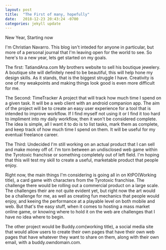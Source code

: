 ```yaml
---
layout: post
title:  "The First of many, hopefully"
date:   2018-12-23 20:43:24 -0700
categories: jekyll update
---
```

New Year, Starting now

I'm Christian Navarro. This blog isn't inteded for anyone in particular, but more of a personal journal that I'm leaving open for the world to see. So here's to a new year, lets get started on my goals. 

The first: TatiandAna.com
My brothers website to sell his boutique jewelery. A boutique site will definitely need to be beautiful, this will help hone my design skills. As it stands, that is the biggest struggle I have. Creativity is one of my weakpoints and making things look good is even more difficult for me. 

The Second: TimeTracker
A project that will track how much time I spend on a given task. It will be a web client with an android companion app. The aim of the project will be to create an easy user experience for a tool that is intended to improve workflow. If I find myself not using it or I find it too hard to impliment into my daily workflow, then it won't be considered complete.
The idea is simple, all I want it to do is to list tasks, mark them as complete, and keep track of how much time I spend on them. It will be useful for my eventual freelance career.

The Third: Undecided
I'm still working on an actual product that I can sell and make money off of. I'm torn between an undisclosed web game within the Tyrotoxic franchise or something completely out of left field. I'm hoping that this will test my skill to create a useful, marketable product that people enjoy. 

Right now, the main things I'm considering is going all in on KtPO(Working title), a card game with characters from the Tyrotoxic franchise. The challenge there would be rolling out a commercial product on a large scale. The challenges their are not quite evident yet, but right now the art would be a challenge for me, as well as creating fun mechanics that people would enjoy, and keeing the performance at a playable level on both mobile and web. But that's the easy stuff, when it comes to hosting a mass market online game, or knowing where to hold it on the web are challenges that I have no idea where to begin. 

The other project would be Buddy.com(working title), a social media site that would allow users to create their own pages that have their own web pages that have whatever they want to share on them, along with their own email, with a buddy.owndomain.com.  